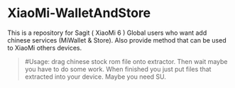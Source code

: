 # XiaoMi-WalletAndStore
This is a repository for Sagit ( XiaoMi 6 ) Global users who want add chinese services (MiWallet & Store). Also provide method that can be used to XiaoMi others devices.

>#Usage:
>drag chinese stock rom file onto extractor. Then wait maybe you have to do some work.
>When finished you just put files that extracted into your device. 
>Maybe you need SU.
